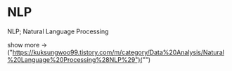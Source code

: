 # NLP
NLP; Natural Language Processing

show more -> ("https://kuksungwoo99.tistory.com/m/category/Data%20Analysis/Natural%20Language%20Processing%28NLP%29")("")